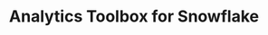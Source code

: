 ---
title: Analytics Toolbox for Snowflake
description: "Unlock Spatial Analytics in Snowflake"
icon: "/img/icons/snowflake-analytics-toolbox.png"
type: examples
category: LDS
layout: categories/list
euFlag: true
aliases:
    - /analytics-toolbox-sf/examples/categories/LDS/
---